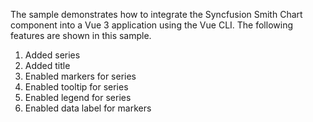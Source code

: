 The sample demonstrates how to integrate the Syncfusion Smith Chart component into a Vue 3 application using the Vue CLI. The following features are shown in this sample.
1. Added series
2. Added title
3. Enabled markers for series
4. Enabled tooltip for series
5. Enabled legend for series
6. Enabled data label for markers
